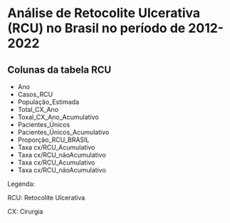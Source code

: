 # Análise de Retocolite Ulcerativa (RCU) no Brasil no período de 2012-2022



## Colunas da tabela RCU

* Ano
* Casos_RCU
* População_Estimada
* Total_CX_Ano
* Toxal_CX_Ano_Acumulativo
* Pacientes_Únicos
* Pacientes_Únicos_Acumulativo
* Proporção_RCU_BRASIL
* Taxa cx/RCU_Acumulativo
* Taxa cx/RCU_nãoAcumulativo
* Taxa cx/RCU_Acumulativo
* Taxa cx/RCU_nãoAcumulativo


Legenda:

RCU: Retocolite Ulcerativa

CX: Cirurgia

